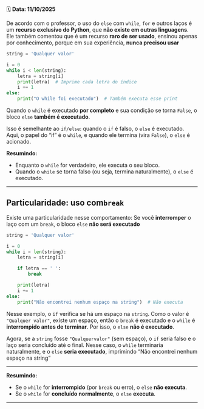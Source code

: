 🗓️ **Data: 11/10/2025**

De acordo com o professor, o uso do `else` com `while`, `for` e outros laços é um **recurso exclusivo do Python**, que **não existe em outras linguagens**.
Ele também comentou que é um recurso **raro de ser usado**, ensinou apenas por conhecimento, porque em sua experiência, **nunca precisou usar**

```python
string = 'Qualquer valor'

i = 0
while i < len(string):
    letra = string[i]
    print(letra)  # Imprime cada letra do índice
    i += 1
else:
    print("O while foi executado")  # Também executa esse print
```

Quando o `while` é executado **por completo** e sua condição se torna `False`, o bloco `else` **também é executado**.

Isso é semelhante ao `if/else`: quando o `if` é falso, o `else` é executado.
Aqui, o papel do “if” é o `while`, e quando ele termina (vira `False`), o `else` é acionado.

**Resumindo:**

* Enquanto o `while` for verdadeiro, ele executa o seu bloco.
* Quando o `while` se torna falso (ou seja, termina naturalmente), o `else` é executado.

---

## Particularidade: uso com`break`

Existe uma particularidade nesse comportamento:
Se você **interromper** o laço com um `break`, o bloco `else` **não será executado**

```python
string = 'Qualquer valor'

i = 0
while i < len(string):
    letra = string[i]

    if letra == ' ':
        break

    print(letra)
    i += 1
else:
    print("Não encontrei nenhum espaço na string")  # Não executa
```

Nesse exemplo, o `if` verifica se há um espaço na `string`.
Como o valor é `"Qualquer valor"`, existe um espaço, então o `break` é executado e o `while` é **interrompido antes de terminar**.
Por isso, o `else` **não é executado**.

Agora, se a `string` fosse `"Qualquervalor"` (sem espaço), o `if` seria falso e o laço seria concluído até o final.
Nesse caso, o `while` terminaria naturalmente, e o `else` **seria executado**, imprimindo “Não encontrei nenhum espaço na string”

---

**Resumindo:**

* Se o `while` for **interrompido** (por `break` ou erro), o `else` **não executa**.
* Se o `while` for **concluído normalmente**, o `else` **executa**.

---
